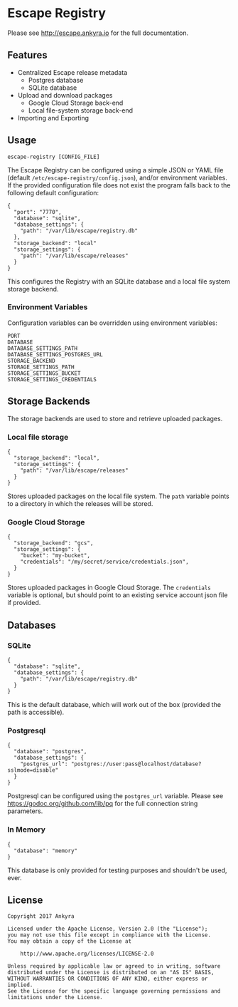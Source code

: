 # Escape Registry

Please see http://escape.ankyra.io for the full documentation.

## Features

* Centralized Escape release metadata
  * Postgres database
  * SQLite database
* Upload and download packages
  * Google Cloud Storage back-end
  * Local file-system storage back-end
* Importing and Exporting

## Usage

```
escape-registry [CONFIG_FILE]
```

The Escape Registry can be configured using a simple JSON or YAML file (default
`/etc/escape-registry/config.json`), and/or environment variables. If the
provided configuration file does not exist the program falls back to the
following default configuration: 

```
{
  "port": "7770",
  "database": "sqlite",
  "database_settings": {
    "path": "/var/lib/escape/registry.db"
  },
  "storage_backend": "local"
  "storage_settings": {
    "path": "/var/lib/escape/releases"
  }
}
```

This configures the Registry with an SQLite database and a local file system
storage backend.

### Environment Variables

Configuration variables can be overridden using environment variables:

```
PORT
DATABASE
DATABASE_SETTINGS_PATH
DATABASE_SETTINGS_POSTGRES_URL
STORAGE_BACKEND
STORAGE_SETTINGS_PATH
STORAGE_SETTINGS_BUCKET
STORAGE_SETTINGS_CREDENTIALS
```

## Storage Backends

The storage backends are used to store and retrieve uploaded packages.

### Local file storage

```
{
  "storage_backend": "local",
  "storage_settings": {
    "path": "/var/lib/escape/releases"
  }
}
```

Stores uploaded packages on the local file system.
The `path` variable points to a directory in which the releases will be stored.

### Google Cloud Storage

```
{
  "storage_backend": "gcs",
  "storage_settings": {
    "bucket": "my-bucket",
    "credentials": "/my/secret/service/credentials.json",
  }
}
```

Stores uploaded packages in Google Cloud Storage. 
The `credentials` variable is optional, but should point to an existing service
account json file if provided.

## Databases

### SQLite

```
{
  "database": "sqlite",
  "database_settings": {
    "path": "/var/lib/escape/registry.db"
  }
}
```

This is the default database, which will work out of the box (provided the path
is accessible).


### Postgresql

```
{
  "database": "postgres",
  "database_settings": {
    "postgres_url": "postgres://user:pass@localhost/database?sslmode=disable"
  }
}
```

Postgresql can be configured using the `postgres_url` variable. Please see 
https://godoc.org/github.com/lib/pq for the full connection string parameters.

### In Memory 

```
{
  "database": "memory"
}
```

This database is only provided for testing purposes and shouldn't be used,
ever.

## License

```
Copyright 2017 Ankyra

Licensed under the Apache License, Version 2.0 (the "License");
you may not use this file except in compliance with the License.
You may obtain a copy of the License at

    http://www.apache.org/licenses/LICENSE-2.0

Unless required by applicable law or agreed to in writing, software
distributed under the License is distributed on an "AS IS" BASIS,
WITHOUT WARRANTIES OR CONDITIONS OF ANY KIND, either express or implied.
See the License for the specific language governing permissions and
limitations under the License.
```
